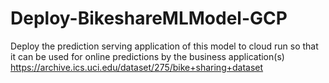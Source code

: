 # Deploy-BikeshareMLModel-GCP

Deploy the prediction serving application of this model to cloud run so that it can be used for online predictions by the business application(s)
https://archive.ics.uci.edu/dataset/275/bike+sharing+dataset
